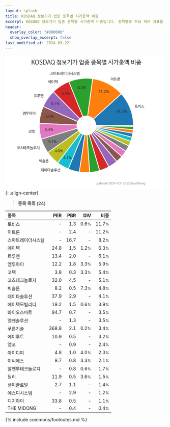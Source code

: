 ```yaml
---
layout: splash
title: KOSDAQ 정보기기 업종 종목별 시가총액 비중
excerpt: KOSDAQ 정보기기 업종 종목별 시가총액 비중입니다. 종목별로 주요 재무 지표를 함께 표시합니다.
header:
  overlay_color: "#800000"
  show_overlay_excerpt: false
last_modified_at: 2024-03-22
---
```



![KOSDAQ 정보기기 업종 종목별 시가총액 비중](/stats/sector/images/kosdaq_업종_정보기기_종목.png){: .align-center}


> **종목 목록 (24)**<a id="list"></a>

| **종목** | **PER** | **PBR** | **DIV** | **비중** |
| :------- | ------: | ------: | ------: | -------: |
| 토비스 | - | 1.3 | 0.6<small>%</small> | 11.7<small>%</small> |
| 이트론 | - | 2.4 | - | 11.2<small>%</small> |
| 스마트레이더시스템 | - | 16.7 | - | 8.2<small>%</small> |
| 에이텍 | 24.8 | 1.5 | 1.2<small>%</small> | 6.3<small>%</small> |
| 트루엔 | 13.4 | 2.0 | - | 6.1<small>%</small> |
| 엠투아이 | 12.2 | 1.8 | 3.3<small>%</small> | 5.9<small>%</small> |
| 코텍 | 3.8 | 0.3 | 3.3<small>%</small> | 5.4<small>%</small> |
| 코츠테크놀로지 | 32.0 | 4.5 | - | 5.1<small>%</small> |
| 빅솔론 | 8.2 | 0.5 | 7.3<small>%</small> | 4.8<small>%</small> |
| 데이타솔루션 | 37.9 | 2.9 | - | 4.1<small>%</small> |
| 에이텍모빌리티 | 19.2 | 1.5 | 0.6<small>%</small> | 3.9<small>%</small> |
| 바이오스마트 | 94.7 | 0.7 | - | 3.5<small>%</small> |
| 엠젠솔루션 | - | 1.3 | - | 3.5<small>%</small> |
| 푸른기술 | 368.8 | 2.1 | 0.2<small>%</small> | 3.4<small>%</small> |
| 에이루트 | 10.9 | 0.5 | - | 3.2<small>%</small> |
| 앱코 | - | 0.9 | - | 2.4<small>%</small> |
| 아이디피 | 4.8 | 1.0 | 4.0<small>%</small> | 2.3<small>%</small> |
| 이씨에스 | 9.7 | 0.8 | 3.3<small>%</small> | 2.1<small>%</small> |
| 알엔투테크놀로지 | - | 0.8 | 0.6<small>%</small> | 1.7<small>%</small> |
| 딜리 | 11.9 | 0.5 | 3.6<small>%</small> | 1.5<small>%</small> |
| 셀피글로벌 | 2.7 | 1.1 | - | 1.4<small>%</small> |
| 에스디시스템 | - | 2.9 | - | 1.2<small>%</small> |
| 디지아이 | 33.8 | 0.5 | - | 1.1<small>%</small> |
| THE MIDONG | - | 0.4 | - | 0.4<small>%</small> |

{% include commons/footnotes.md %}